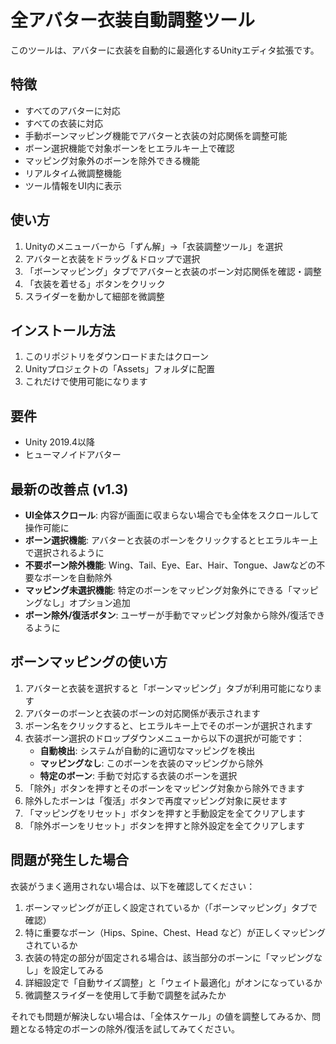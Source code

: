 # 全アバター衣装自動調整ツール

このツールは、アバターに衣装を自動的に最適化するUnityエディタ拡張です。

## 特徴

- すべてのアバターに対応
- すべての衣装に対応
- 手動ボーンマッピング機能でアバターと衣装の対応関係を調整可能
- ボーン選択機能で対象ボーンをヒエラルキー上で確認
- マッピング対象外のボーンを除外できる機能
- リアルタイム微調整機能
- ツール情報をUI内に表示

## 使い方

1. Unityのメニューバーから「ずん解」→「衣装調整ツール」を選択
2. アバターと衣装をドラッグ＆ドロップで選択
3. 「ボーンマッピング」タブでアバターと衣装のボーン対応関係を確認・調整
4. 「衣装を着せる」ボタンをクリック
5. スライダーを動かして細部を微調整

## インストール方法

1. このリポジトリをダウンロードまたはクローン
2. Unityプロジェクトの「Assets」フォルダに配置
3. これだけで使用可能になります

## 要件

- Unity 2019.4以降
- ヒューマノイドアバター

## 最新の改善点 (v1.3)

- **UI全体スクロール**: 内容が画面に収まらない場合でも全体をスクロールして操作可能に
- **ボーン選択機能**: アバターと衣装のボーンをクリックするとヒエラルキー上で選択されるように
- **不要ボーン除外機能**: Wing、Tail、Eye、Ear、Hair、Tongue、Jawなどの不要なボーンを自動除外
- **マッピング未選択機能**: 特定のボーンをマッピング対象外にできる「マッピングなし」オプション追加
- **ボーン除外/復活ボタン**: ユーザーが手動でマッピング対象から除外/復活できるように

## ボーンマッピングの使い方

1. アバターと衣装を選択すると「ボーンマッピング」タブが利用可能になります
2. アバターのボーンと衣装のボーンの対応関係が表示されます
3. ボーン名をクリックすると、ヒエラルキー上でそのボーンが選択されます
4. 衣装ボーン選択のドロップダウンメニューから以下の選択が可能です：
   - **自動検出**: システムが自動的に適切なマッピングを検出
   - **マッピングなし**: このボーンを衣装のマッピングから除外
   - **特定のボーン**: 手動で対応する衣装のボーンを選択
5. 「除外」ボタンを押すとそのボーンをマッピング対象から除外できます
6. 除外したボーンは「復活」ボタンで再度マッピング対象に戻せます
7. 「マッピングをリセット」ボタンを押すと手動設定を全てクリアします
8. 「除外ボーンをリセット」ボタンを押すと除外設定を全てクリアします

## 問題が発生した場合

衣装がうまく適用されない場合は、以下を確認してください：

1. ボーンマッピングが正しく設定されているか（「ボーンマッピング」タブで確認）
2. 特に重要なボーン（Hips、Spine、Chest、Head など）が正しくマッピングされているか
3. 衣装の特定の部分が固定される場合は、該当部分のボーンに「マッピングなし」を設定してみる
4. 詳細設定で「自動サイズ調整」と「ウェイト最適化」がオンになっているか
5. 微調整スライダーを使用して手動で調整を試みたか

それでも問題が解決しない場合は、「全体スケール」の値を調整してみるか、問題となる特定のボーンの除外/復活を試してみてください。